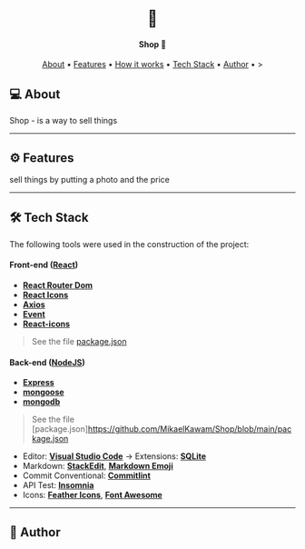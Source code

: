 
</p>
<h1 align="center">
    🛒
</h1>

<h4 align="center"> 
	Shop 🛒 
</h4>

<p align="center">
 <a href="#about">About</a> •
 <a href="#features">Features</a> •
 <a href="#how-it-works">How it works</a> • 
 <a href="#tech-stack">Tech Stack</a> • 
 <a href="#author">Author</a> • 
>
</p>

## 💻 About

Shop - is a way to sell things


---

## ⚙️ Features
sell things by putting a photo and the price




---

## 🛠 Tech Stack

The following tools were used in the construction of the project:

#### **Front-end** ([React](https://reactjs.org/))

- **[React Router Dom](https://github.com/ReactTraining/react-router/tree/master/packages/react-router-dom)**
- **[React Icons](https://react-icons.github.io/react-icons/)**
- **[Axios](https://github.com/axios/axios)**
- **[Event](https://github.com/browserify/events#readme)**
- **[React-icons](https://react-icons.github.io/react-icons/)**

> See the file [package.json](https://github.com/BrunoColpani/Get_A_Pet/blob/main/front/package.json)
#### [](https://github.com/tgmarinho/Ecoleta#server-nodejs--typescript)**Back-end** ([NodeJS](https://nodejs.org/en/))

- **[Express](https://expressjs.com/)**
- **[mongoose](https://mongoosejs.com/)**
- **[mongodb](https://mongodb.com/)**

> See the file [package.json]https://github.com/MikaelKawam/Shop/blob/main/package.json

- Editor: **[Visual Studio Code](https://code.visualstudio.com/)** → Extensions: **[SQLite](https://marketplace.visualstudio.com/items?itemName=alexcvzz.vscode-sqlite)**
- Markdown: **[StackEdit](https://stackedit.io/)**, **[Markdown Emoji](https://gist.github.com/rxaviers/7360908)**
- Commit Conventional: **[Commitlint](https://github.com/conventional-changelog/commitlint)**
- API Test: **[Insomnia](https://insomnia.rest/)**
- Icons: **[Feather Icons](https://feathericons.com/)**, **[Font Awesome](https://fontawesome.com/)**

---

## 🦸 Author

<a href="https://www.linkedin.com/in/mikaeldev/">
